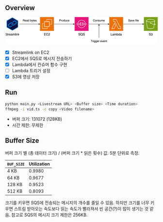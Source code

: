 ## Overview
<img src="img/flow.svg">

- [x] Streamlink on EC2
- [x] EC2에서 SQS로 메시지 전송하기
- [x] Lambda에서 컨슈머 함수 구현
- [ ] Lambda 트리거 설정
- [x] S3에 영상 저장

## Run
```bash
python main.py <Livestream URL> <Buffer size> <Time duration>
ffmpeg -i vid.ts -c copy <Video filename>
```
- 버퍼 크기: 131072 (128KB)
- 시간 제한: 무제한

## Buffer Size

버퍼 크기 별 (총 데이터 크기) / (버퍼 크기 * 읽은 횟수) 값. 5분 단위로 측정.

|`BUF_SIZE`|Utilization|
|-|-|
|4 KB|0.9980|
|64 KB|0.9677|
|128 KB|0.9523|
|512 KB|0.8093|

크기를 키우면 SQS에 전송되는 메시지의 개수를 줄일 수 있음. 하지만 크기를 너무 키우면 스트림 받아오는 속도보다 읽는 속도가 빨라져서 빈 공간(?)이 많이 생기는 것 같음. 참고로 SQS의 메시지 크기 제한은 256KB.
